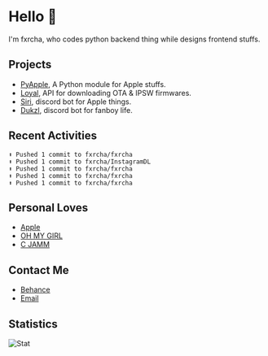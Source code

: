 # Hello 👋

I'm fxrcha, who codes python backend thing while designs frontend stuffs.

## Projects
* [PyApple](https://github.com/fxrcha/PyApple), A Python module for Apple stuffs.
* [Loyal](https://github.com/fxrcha/Loyal), API for downloading OTA & IPSW firmwares.
* [Siri](https://github.com/fxrcha/Siri), discord bot for Apple things.
* [Dukzl](https://github.com/fxrcha/Dukzl), discord bot for fanboy life.

## Recent Activities
```
⬆️ Pushed 1 commit to fxrcha/fxrcha
⬆️ Pushed 1 commit to fxrcha/InstagramDL
⬆️ Pushed 1 commit to fxrcha/fxrcha
⬆️ Pushed 1 commit to fxrcha/fxrcha
⬆️ Pushed 1 commit to fxrcha/fxrcha
```

## Personal Loves
* [Apple](https://apple.com/)
* [OH MY GIRL](https://open.spotify.com/artist/2019zR22qK2RBvCqtudBaI)
* [C JAMM](https://open.spotify.com/artist/2ZT3bnHPOdErwCLdP5aHqR)

## Contact Me
* [Behance](https://www.behance.net/hyunwoocho)
* [Email](mailto:truetype24@gmail.com)

## Statistics
![Stat](https://github-readme-stats.vercel.app/api?username=fxrcha&show_icons=true&hide_border=true&count_private=true&theme=dracula)
